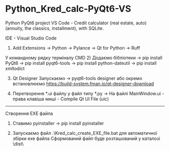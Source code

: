 # Python_Kred_calc-PyQt6-VS
Python PyQt6 project VS Code - Credit calculator (real estate, auto) (annuity, the classics, installment), with SQLite.

IDE - Visual Studio Code

1) Add Extensions
-> Python
-> Pylance
-> Qt for Python
-> Ruff

У командному рядку терміналу CMD
2) Додаємо бібліотеки
-> pip install PyQt6
-> pip install pyqt6-tools
-> pip install python-dateutil
-> pip install xmltodict

3) Qt Designer
Запускаємо -> pyqt6-tools designer або окремо встановлюємо
   https://build-system.fman.io/qt-designer-download

4) Перетворення *.ui файлу у файл типу *.py
-> На файлі MainWindow.ui - права клавіша миші - Compile Qt UI File (uic)

---------------------------------------------------
Створення EXE файла
1) Ставимо pyinstaller
-> pip install pyinstaller

2) Запускаємо файл .\Kred_calc_create_EXE_file.bat для автоматичної збірки exe файла
Сформований файл буде розташований у каталозі \dist\